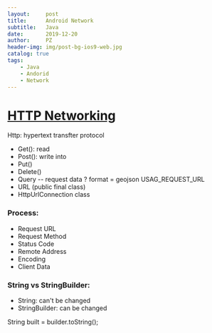 ```yaml
---
layout:     post
title:      Android Network
subtitle:   Java
date:       2019-12-20
author:     PZ
header-img: img/post-bg-ios9-web.jpg
catalog: true
tags:
    - Java
    - Andorid
    - Network
---
```


# [HTTP Networking](https://classroom.udacity.com/courses/ud843)

Http: hypertext transfter protocol

 - Get(): read
 - Post(): write into
 - Put()
 - Delete()
 - Query -- request data ? format = geojson USAG_REQUEST_URL
 - URL (public final class) 
 - HttpUrlConnection class


### Process:

 - Request URL
 - Request Method
 - Status Code
 - Remote Address
 - Encoding
 - Client Data

### String vs StringBuilder:

 - String: can't be changed
 - StringBuilder: can be changed

String built = builder.toString();
